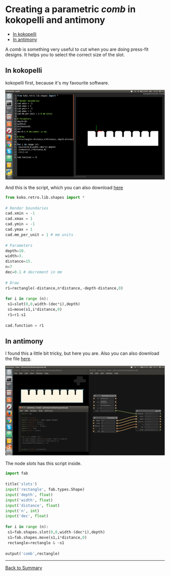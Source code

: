 # Creating a parametric _comb_ in kokopelli and antimony

* [In kokopelli](#in-kokopelli)
* [In antimony](#in-antimony)

A _comb_ is something very useful to cut when you are doing press-fit designs. It helps you to select the correct size of the slot.

## In kokopelli

kokopelli first, because it's my favourite software.

![](./img/comb/kokopelli.png)

And this is the script, which you can also download [here](./files/comb.ko)

```python
from koko.retro.lib.shapes import *

# Render boundaries
cad.xmin = -1
cad.xmax = 1
cad.ymin = -1
cad.ymax = 1
cad.mm_per_unit = 1 # mm units

# Parameters
depth=10.
width=3.
distance=15.
n=7
dec=0.1 # decrement in mm

# Draw
r1=rectangle(-distance,n*distance,-depth-distance,0)

for i in range (n):
 s1=slot(0,0,width-(dec*i),depth)
 s1=move(s1,i*distance,0)
 r1=r1-s1

cad.function = r1
```

## In antimony

I found this a little bit tricky, but here you are. Also you can also download the file [here](./files/comb.sb).

![](./img/comb/antimony.png)

The node _slots_ has this script inside.

```python
import fab

title('slots')
input('rectangle', fab.types.Shape)
input('depth', float)
input('width', float)
input('distance', float)
input('n', int)
input('dec', float)

for i in range (n):
 s1=fab.shapes.slot(0,0,width-(dec*i),depth)
 s1=fab.shapes.move(s1,i*distance,0)
 rectangle=rectangle & ~s1

output('comb',rectangle)
```

---
[Back to Summary](../summary.md)
